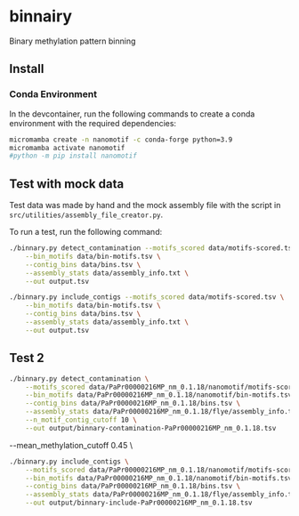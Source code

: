 # binnairy

Binary methylation pattern binning

## Install

### Conda Environment

In the devcontainer, run the following commands to create a conda environment with the required dependencies:

```bash
micromamba create -n nanomotif -c conda-forge python=3.9
micromamba activate nanomotif
#python -m pip install nanomotif
```

## Test with mock data

Test data was made by hand and the mock assembly file with the script in `src/utilities/assembly_file_creator.py`.

To run a test, run the following command:

```bash
./binnary.py detect_contamination --motifs_scored data/motifs-scored.tsv \
    --bin_motifs data/bin-motifs.tsv \
    --contig_bins data/bins.tsv \
    --assembly_stats data/assembly_info.txt \
    --out output.tsv
```

```bash
./binnary.py include_contigs --motifs_scored data/motifs-scored.tsv \
    --bin_motifs data/bin-motifs.tsv \
    --contig_bins data/bins.tsv \
    --assembly_stats data/assembly_info.txt \
    --out output.tsv
```


## Test 2
    

```bash
./binnary.py detect_contamination \
    --motifs_scored data/PaPr00000216MP_nm_0.1.18/nanomotif/motifs-scored.tsv \
    --bin_motifs data/PaPr00000216MP_nm_0.1.18/nanomotif/bin-motifs.tsv \
    --contig_bins data/PaPr00000216MP_nm_0.1.18/bins.tsv \
    --assembly_stats data/PaPr00000216MP_nm_0.1.18/flye/assembly_info.txt \
    --n_motif_contig_cutoff 10 \
    --out output/binnary-contamination-PaPr00000216MP_nm_0.1.18.tsv
```
--mean_methylation_cutoff 0.45 \
```bash
./binnary.py include_contigs \
    --motifs_scored data/PaPr00000216MP_nm_0.1.18/nanomotif/motifs-scored.tsv \
    --bin_motifs data/PaPr00000216MP_nm_0.1.18/nanomotif/bin-motifs.tsv \
    --contig_bins data/PaPr00000216MP_nm_0.1.18/bins.tsv \
    --assembly_stats data/PaPr00000216MP_nm_0.1.18/flye/assembly_info.txt \
    --out output/binnary-include-PaPr00000216MP_nm_0.1.18.tsv
```
